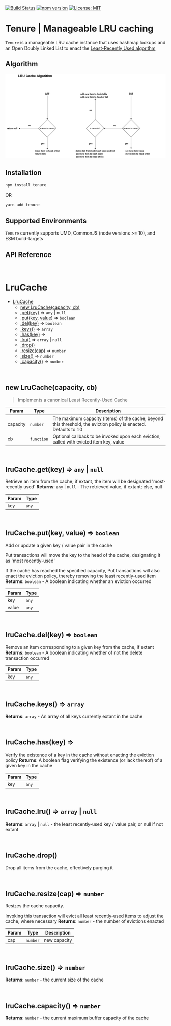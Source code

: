 [![Build
Status](https://travis-ci.com/MatthewZito/tenure.svg?branch=master)](https://travis-ci.com/MatthewZito/tenure)
[![npm version](https://badge.fury.io/js/tenure.svg)](https://badge.fury.io/js/tenure)
[![License: MIT](https://img.shields.io/badge/License-MIT-yellow.svg)](https://opensource.org/licenses/MIT)

# Tenure | Manageable LRU caching

`Tenure` is a manageable LRU cache instance that uses hashmap lookups and an Open Doubly Linked List to enact the
[Least-Recently Used algorithm](https://en.wikipedia.org/wiki/Cache_replacement_policies#Least_recently_used_(LRU))

## Algorithm

![LRU Cache Algorithm](https://github.com/matthewzito/tenure/blob/master/doc/lru.png)

## Installation

```bash
npm install tenure
```

OR

```bash
yarn add tenure
```


## Supported Environments

`Tenure` currently supports UMD, CommonJS (node versions >= 10), and ESM build-targets

## API Reference


<br><a name="LruCache"></a>

# LruCache

* [LruCache](#LruCache)
    * [new LruCache(capacity, cb)](#new_LruCache_new)
    * [.get(key)](#LruCache+get) ⇒ <code>any</code> \| <code>null</code>
    * [.put(key, value)](#LruCache+put) ⇒ <code>boolean</code>
    * [.del(key)](#LruCache+del) ⇒ <code>boolean</code>
    * [.keys()](#LruCache+keys) ⇒ <code>array</code>
    * [.has(key)](#LruCache+has) ⇒
    * [.lru()](#LruCache+lru) ⇒ <code>array</code> \| <code>null</code>
    * [.drop()](#LruCache+drop)
    * [.resize(cap)](#LruCache+resize) ⇒ <code>number</code>
    * [.size()](#LruCache+size) ⇒ <code>number</code>
    * [.capacity()](#LruCache+capacity) ⇒ <code>number</code>


<br><a name="new_LruCache_new"></a>

## new LruCache(capacity, cb)
> Implements a canonical Least Recently-Used Cache


| Param | Type | Description |
| --- | --- | --- |
| capacity | <code>number</code> | The maximum capacity (items) of the cache; beyond this threshold, the eviction policy is enacted. Defaults to 10 |
| cb | <code>function</code> | Optional callback to be invoked upon each eviction; called with evicted item key, value |


<br><a name="LruCache+get"></a>

## lruCache.get(key) ⇒ <code>any</code> \| <code>null</code>
Retrieve an item from the cache; if extant, the item will be designated 'most-recently used'
**Returns**: <code>any</code> \| <code>null</code> - The retrieved value, if extant; else, null  

| Param | Type |
| --- | --- |
| key | <code>any</code> | 


<br><a name="LruCache+put"></a>

## lruCache.put(key, value) ⇒ <code>boolean</code>
Add or update a given key / value pair in the cache

Put transactions will move the key to the head of the cache, designating it as 'most recently-used'

If the cache has reached the specified capacity, Put transactions will also enact the eviction policy,
thereby removing the least recently-used item
**Returns**: <code>boolean</code> - A boolean indicating whether an eviction occurred  

| Param | Type |
| --- | --- |
| key | <code>any</code> | 
| value | <code>any</code> | 


<br><a name="LruCache+del"></a>

## lruCache.del(key) ⇒ <code>boolean</code>
Remove an item corresponding to a given key from the cache, if extant
**Returns**: <code>boolean</code> - A boolean indicating whether of not the delete transaction occurred  

| Param | Type |
| --- | --- |
| key | <code>any</code> | 


<br><a name="LruCache+keys"></a>

## lruCache.keys() ⇒ <code>array</code>
**Returns**: <code>array</code> - An array of all keys currently extant in the cache  

<br><a name="LruCache+has"></a>

## lruCache.has(key) ⇒
Verify the existence of a key in the cache without enacting the eviction policy
**Returns**: A boolean flag verifying the existence (or lack thereof) of a given key in the cache  

| Param | Type |
| --- | --- |
| key | <code>any</code> | 


<br><a name="LruCache+lru"></a>

## lruCache.lru() ⇒ <code>array</code> \| <code>null</code>
**Returns**: <code>array</code> \| <code>null</code> - the least recently-used key / value pair, or null if not extant  

<br><a name="LruCache+drop"></a>

## lruCache.drop()
Drop all items from the cache, effectively purging it

<br><a name="LruCache+resize"></a>

## lruCache.resize(cap) ⇒ <code>number</code>
Resizes the cache capacity.

Invoking this transaction will evict all least recently-used items to adjust the cache, where necessary
**Returns**: <code>number</code> - the number of evictions enacted  

| Param | Type | Description |
| --- | --- | --- |
| cap | <code>number</code> | new capacity |


<br><a name="LruCache+size"></a>

## lruCache.size() ⇒ <code>number</code>
**Returns**: <code>number</code> - the current size of the cache  

<br><a name="LruCache+capacity"></a>

## lruCache.capacity() ⇒ <code>number</code>
**Returns**: <code>number</code> - the current maximum buffer capacity of the cache  
